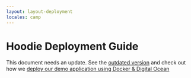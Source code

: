 ```yaml
---
layout: layout-deployment
locales: camp
---
```


# Hoodie Deployment Guide

This document needs an update. See the [outdated version](/en/deployment/linux.html)
and check out how we [deploy our demo application using Docker & Digital Ocean](https://github.com/hoodiehq/hoodie-app-tracker/blob/master/deployment.md)
